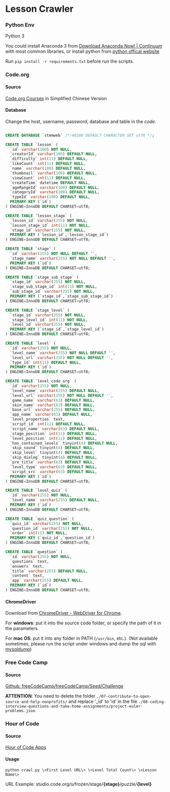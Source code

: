 # Lesson Crawler

### Python Env

Python 3

You could install Anaconda 3 from [Download Anaconda Now! | Continuum](https://www.continuum.io/downloads) with most common libraries, or install python from [python offical website](https://www.python.org/downloads/)

Run `pip install -r requirements.txt` before run the scripts.

### Code.org

#### Source

[Code.org Courses](https://studio.code.org/courses) in Simplified Chinese Version

#### Database

Change the host, username, password, database and table in the *code*.

``` sql

CREATE DATABASE `stemweb` /*!40100 DEFAULT CHARACTER SET utf8 */;

CREATE TABLE `lesson` (
  `id` varchar(100) NOT NULL,
  `creatorId` varchar(100) DEFAULT NULL,
  `difficulty` int(11) DEFAULT NULL,
  `likeCount` int(11) DEFAULT NULL,
  `name` varchar(100) DEFAULT NULL,
  `thumbnail` varchar(100) DEFAULT NULL,
  `viewCount` int(11) DEFAULT NULL,
  `createTime` datetime DEFAULT NULL,
  `ageRangeId` varchar(100) DEFAULT NULL,
  `categoryId` varchar(100) DEFAULT NULL,
  `typeId` varchar(100) DEFAULT NULL,
  PRIMARY KEY (`id`)
) ENGINE=InnoDB DEFAULT CHARSET=utf8;

CREATE TABLE `lesson_stage` (
  `lesson_id` varchar(255) NOT NULL,
  `lesson_stage_id` int(11) NOT NULL,
  `stage_id` varchar(255) NOT NULL,
  PRIMARY KEY (`lesson_id`,`lesson_stage_id`)
) ENGINE=InnoDB DEFAULT CHARSET=utf8;

CREATE TABLE `stage` (
  `id` varchar(255) NOT NULL DEFAULT '',
  `stage_name` varchar(255) NOT NULL DEFAULT '',
  PRIMARY KEY (`id`)
) ENGINE=InnoDB DEFAULT CHARSET=utf8;

CREATE TABLE `stage_sub_stage` (
  `stage_id` varchar(255) NOT NULL,
  `stage_sub_stage_id` int(11) NOT NULL,
  `sub_stage_id` varchar(255) NOT NULL,
  PRIMARY KEY (`stage_id`,`stage_sub_stage_id`)
) ENGINE=InnoDB DEFAULT CHARSET=utf8;

CREATE TABLE `stage_level` (
  `stage_id` varchar(255) NOT NULL,
  `stage_level_id` int(11) NOT NULL,
  `level_id` varchar(255) NOT NULL,
  PRIMARY KEY (`stage_id`,`stage_level_id`)
) ENGINE=InnoDB DEFAULT CHARSET=utf8;

CREATE TABLE `level` (
  `id` varchar(255) NOT NULL,
  `level_name` varchar(255) NOT NULL DEFAULT '',
  `level_url` varchar(255) NOT NULL DEFAULT '',
  `type_id` int(11) DEFAULT NULL,
  PRIMARY KEY (`id`)
) ENGINE=InnoDB DEFAULT CHARSET=utf8;

CREATE TABLE `level_code_org` (
  `id` varchar(255) NOT NULL,
  `level_name` varchar(255) DEFAULT NULL,
  `level_url` varchar(255) NOT NULL DEFAULT '',
  `game_name` varchar(63) DEFAULT NULL,
  `skin_name` varchar(63) DEFAULT NULL,
  `base_url` varchar(255) DEFAULT NULL,
  `app_name` varchar(63) DEFAULT NULL,
  `level_properties` text,
  `script_id` int(11) DEFAULT NULL,
  `script_name` varchar(63) DEFAULT NULL,
  `stage_position` int(11) DEFAULT NULL,
  `level_position` int(11) DEFAULT NULL,
  `has_contained_levels` tinyint(4) DEFAULT NULL,
  `skip_sound` tinyint(4) DEFAULT NULL,
  `skip_level` tinyint(4) DEFAULT NULL,
  `skip_dialog` tinyint(4) DEFAULT NULL,
  `pre_title` varchar(63) DEFAULT NULL,
  `level_type` varchar(63) DEFAULT NULL,
  `script_src` varchar(63) DEFAULT NULL,
  PRIMARY KEY (`id`)
) ENGINE=InnoDB DEFAULT CHARSET=utf8;

CREATE TABLE `level_quiz` (
  `id` varchar(255) NOT NULL,
  `level_name` varchar(255) DEFAULT NULL,
  PRIMARY KEY (`id`)
) ENGINE=InnoDB DEFAULT CHARSET=utf8;

CREATE TABLE `quiz_question` (
  `quiz_id` varchar(255) NOT NULL,
  `question_id` varchar(255) NOT NULL,
  `order` int(11) NOT NULL,
  PRIMARY KEY (`quiz_id`,`question_id`)
) ENGINE=InnoDB DEFAULT CHARSET=utf8;

CREATE TABLE `question` (
  `id` varchar(255) NOT NULL,
  `questions` text,
  `answers` text,
  `title` varchar(255) DEFAULT NULL,
  `content` text,
  `app` varchar(255) DEFAULT NULL,
  PRIMARY KEY (`id`)
) ENGINE=InnoDB DEFAULT CHARSET=utf8;

```

#### ChromeDriver

Download from [ChromeDriver - WebDriver for Chrome](https://sites.google.com/a/chromium.org/chromedriver/).

For **windows**: put it into the source code folder, or specify the path of it in the parameters.

For **mac OS**: put it into any folder in PATH (`/usr/bin`, etc.). (Not available sometimes, please run the script under windows and dump the sql with [mysqldump](https://dev.mysql.com/doc/refman/5.5/en/mysqldump.html))

### Free Code Camp

#### Source

[Github: freeCodeCamp/freeCodeCamp/Seed/Challenge](https://github.com/freeCodeCamp/freeCodeCamp/tree/staging/seed/challenges)

**ATTENTION**: You need to delete the folder `./07-contribute-to-open-source-and-help-nonprofits/` and replace '_id' to 'id' in the file `./08-coding-interview-questions-and-take-home-assignments/project-euler-problems.json`

### Hour of Code

#### Source

[Hour of Code Apps](https://code.org/hourofcode/overview)

#### Usage

```shell
python crawl.py \<First Level URL\> \<Level Total Count\> \<Lesson Name\>
```

URL Example: studio.code.org/s/frozen/stage/**{stage}**/puzzle/**{level}**
